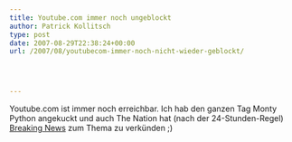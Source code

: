 ```yaml
---
title: Youtube.com immer noch ungeblockt
author: Patrick Kollitsch
type: post
date: 2007-08-29T22:38:24+00:00
url: /2007/08/youtubecom-immer-noch-nicht-wieder-geblockt/




---
```

Youtube.com ist immer noch erreichbar. Ich hab den ganzen Tag Monty Python angekuckt und auch The Nation hat (nach der 24-Stunden-Regel) [Breaking News][1] zum Thema zu verkünden ;)

 [1]: http://www.nationmultimedia.com/breakingnews/read.php?newsid=30047150